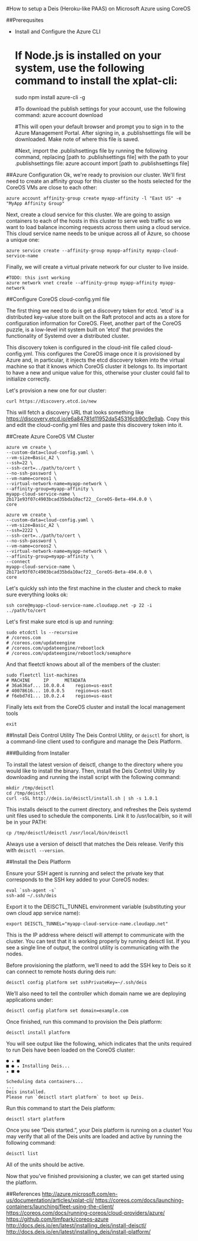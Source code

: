 #How to setup a Deis (Heroku-like PAAS) on Microsoft Azure using CoreOS

##Prerequsites

- Install and Configure the Azure CLI

    # If Node.js is installed on your system, use the following command to install the xplat-cli:
    sudo npm install azure-cli -g

    #To download the publish settings for your account, use the following command:
    azure account download

    #This will open your default browser and prompt you to sign in to the Azure Management Portal. After signing in, a .publishsettings file will be downloaded. Make note of where this file is saved.

    #Next, import the .publishsettings file by running the following command, replacing [path to .publishsettings file] with the path to your .publishsettings file:
    azure account import [path to .publishsettings file]


##Azure Configuration
Ok, we're ready to provision our cluster. We'll first need to create an affinity group for this cluster so the hosts selected for the CoreOS VMs are close to each other:

    azure account affinity-group create myapp-affinity -l "East US" -e "MyApp Affinity Group"

Next, create a cloud service for this cluster. We are going to assign containers to each of the hosts in this cluster to serve web traffic so we want to load balance incoming requests across them using a cloud service. This cloud service name needs to be unique across all of Azure, so choose a unique one:

    azure service create --affinity-group myapp-affinity myapp-cloud-service-name

Finally, we will create a virtual private network for our cluster to live inside.

    #TODO: this isnt working
    azure network vnet create --affinity-group myapp-affinity myapp-network

##Configure CoreOS cloud-config.yml file

The first thing we need to do is get a discovery token for etcd. 'etcd' is a distributed key-value store built on the Raft protocol and acts as a store for configuration information for CoreOS. Fleet, another part of the CoreOS puzzle, is a low-level init system built on 'etcd' that provides the functionality of Systemd over a distributed cluster.

This discovery token is configured in the cloud-init file called cloud-config.yml. This configures the CoreOS image once it is provisioned by Azure and, in particular, it injects the etcd discovery token into the virtual machine so that it knows which CoreOS cluster it belongs to. Its important to have a new and unique value for this, otherwise your cluster could fail to initialize correctly.

Let's provision a new one for our cluster:

    curl https://discovery.etcd.io/new

This will fetch a discovery URL that looks something like https://discovery.etcd.io/e6a84781d11952da545316cb90c9e9ab. Copy this and edit the cloud-config.yml files and paste this discovery token into it.

##Create Azure CoreOS VM Cluster

    azure vm create \
    --custom-data=cloud-config.yaml \
    --vm-size=Basic_A2 \
    --ssh=22 \
    --ssh-cert=../path/to/cert \
    --no-ssh-password \
    --vm-name=coreos1 \
    --virtual-network-name=myapp-network \
    --affinity-group=myapp-affinity \
    myapp-cloud-service-name \
    2b171e93f07c4903bcad35bda10acf22__CoreOS-Beta-494.0.0 \
    core

    azure vm create \
    --custom-data=cloud-config.yaml \
    --vm-size=Basic_A2 \
    --ssh=2222 \
    --ssh-cert=../path/to/cert \
    --no-ssh-password \
    --vm-name=coreos2 \
    --virtual-network-name=myapp-network \
    --affinity-group=myapp-affinity \
    --connect
    myapp-cloud-service-name \
    2b171e93f07c4903bcad35bda10acf22__CoreOS-Beta-494.0.0 \
    core

Let's quickly ssh into the first machine in the cluster and check to make sure everything looks ok:

    ssh core@myapp-cloud-service-name.cloudapp.net -p 22 -i ../path/to/cert

Let's first make sure etcd is up and running:

    sudo etcdctl ls --recursive
    # /coreos.com
    # /coreos.com/updateengine
    # /coreos.com/updateengine/rebootlock
    # /coreos.com/updateengine/rebootlock/semaphore

And that fleetctl knows about all of the members of the cluster:

    sudo fleetctl list-machines
    # MACHINE     IP      METADATA
    # 36a636af... 10.0.0.4    region=us-east
    # 40078616... 10.0.0.5    region=us-east
    # f6ebd7d1... 10.0.2.4    region=us-east

Finally lets exit from the CoreOS cluster and install the local management tools

    exit

##Install Deis Control Utility
The Deis Control Utility, or `deisctl` for short, is a command-line client used to configure and manage the Deis Platform.

###Building from Installer

To install the latest version of deisctl, change to the directory where you would like to install the binary. Then, install the Deis Control Utility by downloading and running the install script with the following command:

    mkdir /tmp/deisctl
    cd /tmp/deisctl
    curl -sSL http://deis.io/deisctl/install.sh | sh -s 1.0.1

This installs deisctl to the current directory, and refreshes the Deis systemd unit files used to schedule the components. Link it to /usr/local/bin, so it will be in your PATH:

    cp /tmp/deisctl/deisctl /usr/local/bin/deisctl

Always use a version of deisctl that matches the Deis release. Verify this with `deisctl --version`.

##Install the Deis Platform

Ensure your SSH agent is running and select the private key that corresponds to the SSH key added to your CoreOS nodes:

    eval `ssh-agent -s`
    ssh-add ~/.ssh/deis

Export it to the DEISCTL_TUNNEL environment variable (substituting your own cloud app service name):

    export DEISCTL_TUNNEL="myapp-cloud-service-name.cloudapp.net"

This is the IP address where deisctl will attempt to communicate with the cluster. You can test that it is working properly by running deisctl list. If you see a single line of output, the control utility is communicating with the nodes.

Before provisioning the platform, we’ll need to add the SSH key to Deis so it can connect to remote hosts during deis run:

    deisctl config platform set sshPrivateKey=~/.ssh/deis

We’ll also need to tell the controller which domain name we are deploying applications under:

    deisctl config platform set domain=example.com

Once finished, run this command to provision the Deis platform:

    deisctl install platform

You will see output like the following, which indicates that the units required to run Deis have been loaded on the CoreOS cluster:

    ● ▴ ■
    ■ ● ▴ Installing Deis...
    ▴ ■ ●

    Scheduling data containers...
    ...
    Deis installed.
    Please run `deisctl start platform` to boot up Deis.

Run this command to start the Deis platform:

    deisctl start platform

Once you see “Deis started.”, your Deis platform is running on a cluster! You may verify that all of the Deis units are loaded and active by running the following command:

    deisctl list

All of the units should be active.

Now that you’ve finished provisioning a cluster, we can get started using the platform.



##References
http://azure.microsoft.com/en-us/documentation/articles/xplat-cli/
https://coreos.com/docs/launching-containers/launching/fleet-using-the-client/
https://coreos.com/docs/running-coreos/cloud-providers/azure/
https://github.com/timfpark/coreos-azure
http://docs.deis.io/en/latest/installing_deis/install-deisctl/
http://docs.deis.io/en/latest/installing_deis/install-platform/